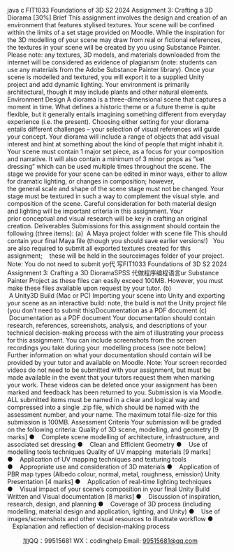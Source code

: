 java c
FIT1033 Foundations of 3D
S2 2024
Assignment 3: Crafting a 3D Diorama [30%]
Brief
This assignment involves the design and creation of an environment that features stylised textures. Your scene will be confined within the limits of a set stage provided on Moodle.
While the inspiration for the 3D modelling of your scene may draw from real or fictional references, the textures in your scene will be created by you using Substance Painter.
Please note: any textures, 3D models, and materials downloaded from the internet will be considered as evidence of plagiarism (note: students can use any materials from the Adobe Substance Painter library).
Once your scene is modelled and textured, you will export it to a supplied Unity project and add dynamic lighting. Your environment is primarily architectural, though it may include plants and other natural elements.
Environment Design
A diorama is a three-dimensional scene that captures a moment in time. What defines a historic theme or a future theme is quite flexible, but it generally entails imagining something different from everyday experience (i.e. the present). Choosing either setting for your diorama entails different challenges – your selection of visual references will guide your concept. Your diorama will include a range of objects that add visual interest and hint at something about the kind of people that might inhabit it. Your scene must contain 1 major set piece, as a focus for your composition and narrative. It will also contain a minimum of 3 minor props as “set dressing” which can be used multiple times throughout the scene.
The stage we provide for your scene can be edited in minor ways, either to allow for dramatic lighting, or changes in composition; however, the general scale and shape of the scene stage must not be changed. Your stage must be textured in such a way to complement the visual style. and composition of the scene. Careful consideration for both material design and lighting will be important criteria in this assignment. Your prior conceptual and visual research will be key in crafting an original creation.
Deliverables
Submissions for this assignment should contain the following (three items):
(a)  A Maya project folder with scene file
This should contain your final Maya file (though you should save earlier versions!)   You are also required to submit all exported textures created for this assignment;    these will be held in the sourceimages folder of your project. Note: You do not need to submit yo代 写FIT1033 Foundations of 3D S2 2024 Assignment 3: Crafting a 3D DioramaSPSS
代做程序编程语言ur Substance Painter Project as these files can easily exceed 100MB.
However, you must make these files available upon request by your tutor.
(b)  A Unity3D Build (Mac or PC)
Importing your scene into Unity and exporting your scene as an interactive build: note, the build is not the Unity project file (you don’t need to submit this)Documentation as a PDF document
(c)  Documentation as a PDF document
Your documentation should contain research, references, screenshots, analysis,
and descriptions of your technical decision-making process with the aim of
illustrating your process for this assignment. You can include screenshots from the screen recordings you take during your  modelling process (see note below)
Further information on what your documentation should contain will be provided by your tutor and available on Moodle.
Note: Your screen recorded videos do not need to be submitted with your
assignment, but must be made available in the event that your tutors request
them when marking your work. These videos can be deleted once your assignment has been marked and feedback has been returned to you.
Submission is via Moodle. ALL submitted items must be named in a clear and logical way and compressed into a single .zip file, which should be named with the assessment number, and your name.
The maximum total file-size for this submission is 100MB.
Assessment Criteria
Your submission will be graded on the following criteria:
Quality of 3D scene, modelling, and geometry [9 marks]
●    Complete scene modelling of architecture, infrastructure, and associated set dressing
●    Clean and Efficient Geometry
●    Use of modelling tools  techniques
Quality of UV mapping  materials [9 marks]
●    Application of UV mapping techniques and texturing tools
●    Appropriate use and consideration of 3D materials
●    Application of PBR map types (Albedo colour, normal, metal, roughness, emission)
Unity Presentation [4 marks]
●    Application of real-time lighting techniques
●    Visual impact of your scene’s composition in your final Unity Build
Written and Visual documentation [8 marks]
●    Discussion of inspiration, research, design, and planning
●    Coverage of 3D process (including modelling, material design and application, lighting, and Unity)
●    Use of images/screenshots and other visual resources to illustrate workflow
●    Explanation and reflection of decision-making process



         
加QQ：99515681  WX：codinghelp  Email: 99515681@qq.com
